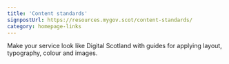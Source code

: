 ```yaml
---
title: 'Content standards'
signpostUrl: https://resources.mygov.scot/content-standards/
category: homepage-links
---
```

Make your service look like Digital Scotland with guides for applying layout, typography, colour and images.
